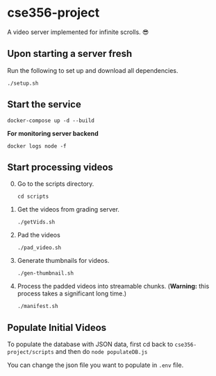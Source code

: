 # cse356-project

A video server implemented for infinite scrolls. :sunglasses:

## Upon starting a server fresh

Run the following to set up and download all dependencies.

```
./setup.sh
```

## Start the service

```
docker-compose up -d --build
```

**For monitoring server backend**

```
docker logs node -f
```

## Start processing videos

0. Go to the scripts directory.
   ```
   cd scripts
   ```
1. Get the videos from grading server.
   ```
   ./getVids.sh
   ```
2. Pad the videos
   ```
   ./pad_video.sh
   ```
3. Generate thumbnails for videos.
   ```
   ./gen-thumbnail.sh
   ```
4. Process the padded videos into streamable chunks. (**Warning:** this process takes a significant long time.)
   ```
   ./manifest.sh
   ```

## Populate Initial Videos

To populate the database with JSON data, first cd back to `cse356-project/scripts` and then do `node populateDB.js`

You can change the json file you want to populate in `.env` file.
